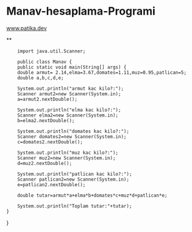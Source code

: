 # Manav-hesaplama-Programi
www.patika.dev



**

        import java.util.Scanner;

        public class Manav {
        public static void main(String[] args) {
        double armut= 2.14,elma=3.67,domates=1.11,muz=0.95,patlican=5;
        double a,b,c,d,e;

        System.out.println("armut kac kilo?:");
        Scanner armut2=new Scanner(System.in);
        a=armut2.nextDouble();

        System.out.println("elma kac kilo?:");
        Scanner elma2=new Scanner(System.in);
        b=elma2.nextDouble();

        System.out.println("domates kac kilo?:");
        Scanner domates2=new Scanner(System.in);
        c=domates2.nextDouble();

        System.out.println("muz kac kilo?:");
        Scanner muz2=new Scanner(System.in);
        d=muz2.nextDouble();

        System.out.println("patlican kac kilo?:");
        Scanner patlican2=new Scanner(System.in);
        e=patlican2.nextDouble();

        double tutar=armut*a+elma*b+domates*c+muz*d+patlican*e;

        System.out.println("Toplam tutar:"+tutar);
    }
}

